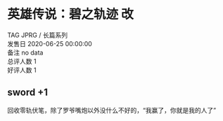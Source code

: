 



# 英雄传说：碧之轨迹 改
  
TAG JPRG / 长篇系列  
发售日 2020-06-25 00:00:00  
备注 no data  
总评人数 1  
好评人数 1
## sword +1


回收零轨伏笔，除了罗爷嘴炮以外没什么不好的，“我赢了，你就是我的人了”